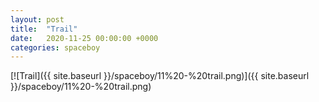 ```yaml
---
layout: post
title:  "Trail"
date:   2020-11-25 00:00:00 +0000
categories: spaceboy
---
```


[![Trail]({{ site.baseurl }}/spaceboy/11%20-%20trail.png)]({{ site.baseurl }}/spaceboy/11%20-%20trail.png)

